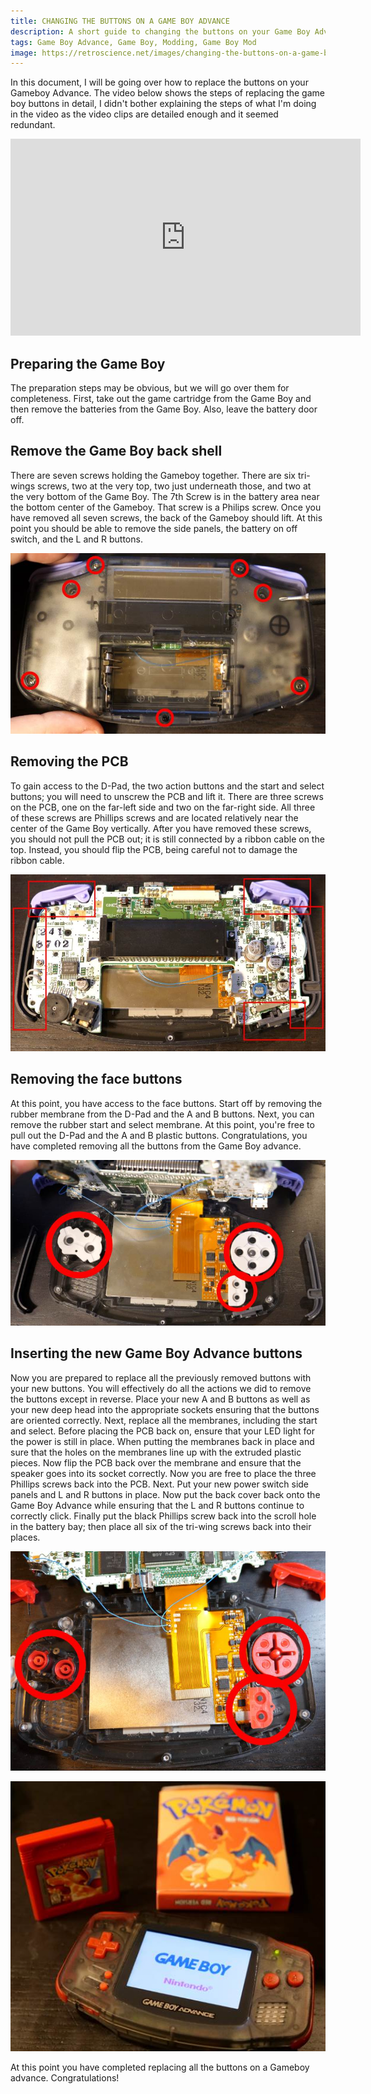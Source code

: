 ```yaml
---
title: CHANGING THE BUTTONS ON A GAME BOY ADVANCE
description: A short guide to changing the buttons on your Game Boy Advance
tags: Game Boy Advance, Game Boy, Modding, Game Boy Mod
image: https://retroscience.net/images/changing-the-buttons-on-a-game-boy-advance/game-boy-advance-red-mod-pokemon-red.jpg
---
```


In this document, I will be going over how to replace the buttons on your Gameboy Advance. The video below shows the steps of replacing the game boy buttons in detail, I didn't bother explaining the steps of what I'm doing in the video as the video clips are detailed enough and it seemed redundant.

<iframe width="560" height="315" src="https://www.youtube.com/embed/cC5FiU5czmY" title="YouTube video player" frameborder="0" allow="accelerometer; autoplay; clipboard-write; encrypted-media; gyroscope; picture-in-picture" allowfullscreen=""></iframe>

## Preparing the Game Boy
The preparation steps may be obvious, but we will go over them for completeness. First, take out the game cartridge from the Game Boy and then remove the batteries from the Game Boy. Also, leave the battery door off.

## Remove the Game Boy back shell
There are seven screws holding the Gameboy together. There are six tri-wings screws, two at the very top, two just underneath those, and two at the very bottom of the Game Boy. The 7th Screw is in the battery area near the bottom center of the Gameboy. That screw is a Philips screw. Once you have removed all seven screws, the back of the Gameboy should lift. At this point you should be able to remove the side panels, the battery on off switch, and the L and R buttons.

![Game Boy Advance Back Screws](images/changing-the-buttons-on-a-game-boy-advance/game-boy-advance-back-screws.jpg)

## Removing the PCB
To gain access to the D-Pad, the two action buttons and the start and select buttons; you will need to unscrew the PCB and lift it. There are three screws on the PCB, one on the far-left side and two on the far-right side. All three of these screws are Phillips screws and are located relatively near the center of the Game Boy vertically. After you have removed these screws, you should not pull the PCB out; it is still connected by a ribbon cable on the top. Instead, you should flip the PCB, being careful not to damage the ribbon cable.

![Game Boy Advance Buttons](images/changing-the-buttons-on-a-game-boy-advance/game-boy-advance-buttons.jpg)

## Removing the face buttons
At this point, you have access to the face buttons. Start off by removing the rubber membrane from the D-Pad and the A and B buttons. Next, you can remove the rubber start and select membrane. At this point, you're free to pull out the D-Pad and the A and B plastic buttons. Congratulations, you have completed removing all the buttons from the Game Boy advance.

![Game Boy Advance Face Buttons](images/changing-the-buttons-on-a-game-boy-advance/game-boy-advance-face-buttons.jpg)

## Inserting the new Game Boy Advance buttons
Now you are prepared to replace all the previously removed buttons with your new buttons. You will effectively do all the actions we did to remove the buttons except in reverse. Place your new A and B buttons as well as your new deep head into the appropriate sockets ensuring that the buttons are oriented correctly. Next, replace all the membranes, including the start and select. Before placing the PCB back on, ensure that your LED light for the power is still in place. When putting the membranes back in place and sure that the holes on the membranes line up with the extruded plastic pieces. Now flip the PCB back over the membrane and ensure that the speaker goes into its socket correctly. Now you are free to place the three Phillips screws back into the PCB. Next. Put your new power switch side panels and L and R buttons in place. Now put the back cover back onto the Game Boy Advance while ensuring that the L and R buttons continue to correctly click. Finally put the black Phillips screw back into the scroll hole in the battery bay; then place all six of the tri-wing screws back into their places.

![Game Boy Advance New Face Buttons](images/changing-the-buttons-on-a-game-boy-advance/game-boy-advance-new-face-buttons.jpg)

![game-boy-advance-red-mod-pokemon-red](images/changing-the-buttons-on-a-game-boy-advance/game-boy-advance-red-mod-pokemon-red.jpg)

At this point you have completed replacing all the buttons on a Gameboy advance. Congratulations!